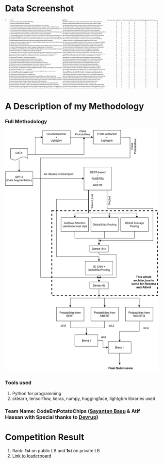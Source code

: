 # Data Screenshot
<img src="Images/Screenshot.png" width="800"/>


# A Description of my Methodology

### Full Methodology
<img src="Images/JantaHack_Independence_Day_Solution.png" width="800"/>


### Tools used
1. Python for programming
2. sklearn, tensorflow, keras, numpy, huggingface, lightgbm libraries used

### Team Name: CodeEmPotatoChips ([Sayantan Basu](https://www.linkedin.com/in/sayantan-basu-a29861a1) & Atif Hassan with Special thanks to [Devrup](https://www.linkedin.com/in/devrup-b-7b2423107/))

# Competition Result
1. Rank: **1st** on public LB and **1st** on private LB
2. [Link to leaderboard](https://datahack.analyticsvidhya.com/contest/janatahack-independence-day-2020-ml-hackathon/#LeaderBoard)

